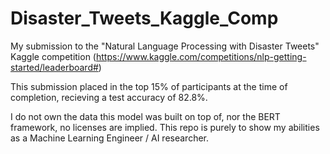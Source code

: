 # Disaster_Tweets_Kaggle_Comp
My submission to the "Natural Language Processing with Disaster Tweets" Kaggle competition (https://www.kaggle.com/competitions/nlp-getting-started/leaderboard#)

This submission placed in the top 15% of participants at the time of completion, recieving a test accuracy of 82.8%. 

I do not own the data this model was built on top of, nor the BERT framework, no licenses are implied. This repo is purely to show my abilities as a Machine Learning Engineer / AI researcher.

